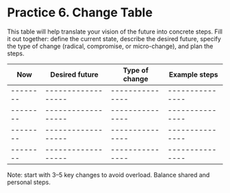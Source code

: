 # Practice 6. Change Table

This table will help translate your vision of the future into concrete steps. Fill it out together: define the current state, describe the desired future, specify the type of change (radical, compromise, or micro-change), and plan the steps.

| Now | Desired future | Type of change | Example steps |
|--------|------------------|---------------|---------------|
|--------|------------------|---------------|---------------|
|--------|------------------|---------------|---------------|
|--------|------------------|---------------|---------------|
|--------|------------------|---------------|---------------|

Note: start with 3–5 key changes to avoid overload. Balance shared and personal steps.
